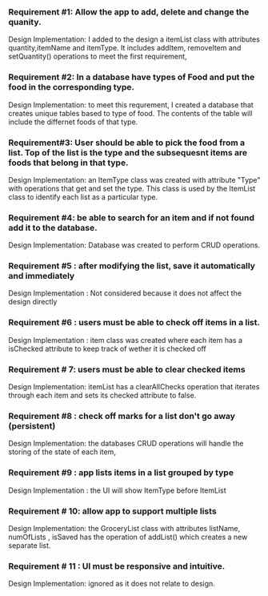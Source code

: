 ### Requirement #1: Allow the app to add, delete and change the quanity.

Design Implementation: I added to the design a itemList class with attributes quantity,itemName and itemType. It includes addItem, removeItem and setQuantity() operations to meet the first requirement,

### Requirement #2: In a database have types of Food and put the food in the corresponding type.

Design Implementation: to meet this requrement, I created a database that creates unique tables based to type of food.
The contents of the table will include the differnet foods of that type.

### Requirement#3: User should be able to pick the food from a list. Top of the list is the type and the subsequesnt items are foods that belong in that type.

Design Implementation: an ItemType class was created with attribute "Type" with operations that get and set the type. This class is used by the ItemList class to identify each list as a particular type. 

### Requirement #4: be able to search for an item and if not found add it to the database.

Design Implementation: Database was created to perform CRUD operations. 

### Requirement #5 : after modifying the list, save it automatically and immediately

Design Implementation : Not considered because it does not affect the design directly

### Requirement #6 : users must be able to check off items in a list.

Design Implementation : item class was created where each item has a isChecked attribute to keep track of wether it is checked off

### Requirement # 7: users must be able to clear checked items

Design Implementation: itemList has a clearAllChecks operation that iterates through each item and sets its checked attribute to false. 

### Requirement #8 : check off marks for a list don't go away  (persistent)

Design Implementation: the databases CRUD operations will handle the storing of the state of each item,

### Requirement #9 : app lists items in a list grouped by type

Design Implementation : the UI will show ItemType before ItemList

### Requirement # 10: allow app to support multiple lists

Design Implementation: the GroceryList class with attributes listName, numOfLists , isSaved has the operation of addList() which creates a new separate list.

### Requirement # 11 : UI must be responsive and intuitive.

Design Implementation: ignored as it does not relate to design. 

